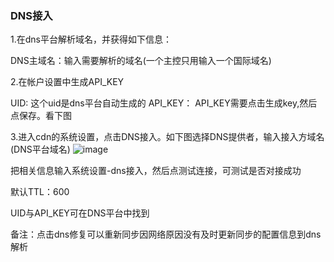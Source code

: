 ### DNS接入

1.在dns平台解析域名，并获得如下信息：

DNS主域名：输入需要解析的域名(一个主控只用输入一个国际域名)

2.在帐户设置中生成API_KEY

UID: 这个uid是dns平台自动生成的
API_KEY： API_KEY需要点击生成key,然后点保存。看下图

3.进入cdn的系统设置，点击DNS接入。如下图选择DNS提供者，输入接入方域名(DNS平台域名)
![image](https://user-images.githubusercontent.com/90588289/135214704-264ef469-7bb6-4795-953f-3573a6fc7961.png)

把相关信息输入系统设置-dns接入，然后点测试连接，可测试是否对接成功

默认TTL：600

UID与API_KEY可在DNS平台中找到

备注：点击dns修复可以重新同步因网络原因没有及时更新同步的配置信息到dns解析
